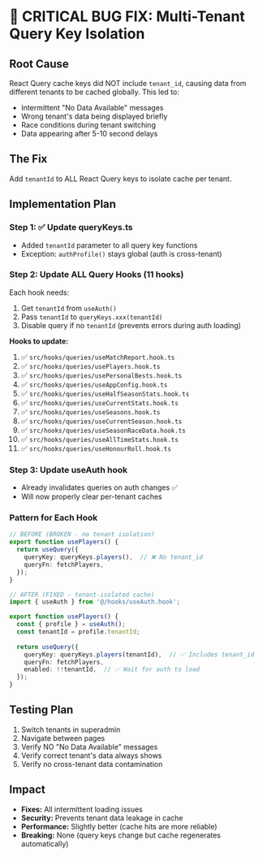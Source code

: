 # 🚨 CRITICAL BUG FIX: Multi-Tenant Query Key Isolation

## Root Cause
React Query cache keys did NOT include `tenant_id`, causing data from different tenants to be cached globally. This led to:
- Intermittent "No Data Available" messages
- Wrong tenant's data being displayed briefly
- Race conditions during tenant switching
- Data appearing after 5-10 second delays

## The Fix
Add `tenantId` to ALL React Query keys to isolate cache per tenant.

## Implementation Plan

### Step 1: ✅ Update queryKeys.ts
- Added `tenantId` parameter to all query key functions
- Exception: `authProfile()` stays global (auth is cross-tenant)

### Step 2: Update ALL Query Hooks (11 hooks)
Each hook needs:
1. Get `tenantId` from `useAuth()`
2. Pass `tenantId` to `queryKeys.xxx(tenantId)`
3. Disable query if no `tenantId` (prevents errors during auth loading)

**Hooks to update:**
1. ✅ `src/hooks/queries/useMatchReport.hook.ts`
2. ✅ `src/hooks/queries/usePlayers.hook.ts`
3. ✅ `src/hooks/queries/usePersonalBests.hook.ts`
4. ✅ `src/hooks/queries/useAppConfig.hook.ts`
5. ✅ `src/hooks/queries/useHalfSeasonStats.hook.ts`
6. ✅ `src/hooks/queries/useCurrentStats.hook.ts`
7. ✅ `src/hooks/queries/useSeasons.hook.ts`
8. ✅ `src/hooks/queries/useCurrentSeason.hook.ts`
9. ✅ `src/hooks/queries/useSeasonRaceData.hook.ts`
10. ✅ `src/hooks/queries/useAllTimeStats.hook.ts`
11. ✅ `src/hooks/queries/useHonourRoll.hook.ts`

### Step 3: Update useAuth hook
- Already invalidates queries on auth changes ✅
- Will now properly clear per-tenant caches

### Pattern for Each Hook

```typescript
// BEFORE (BROKEN - no tenant isolation)
export function usePlayers() {
  return useQuery({
    queryKey: queryKeys.players(),  // ❌ No tenant_id
    queryFn: fetchPlayers,
  });
}

// AFTER (FIXED - tenant-isolated cache)
import { useAuth } from '@/hooks/useAuth.hook';

export function usePlayers() {
  const { profile } = useAuth();
  const tenantId = profile.tenantId;
  
  return useQuery({
    queryKey: queryKeys.players(tenantId),  // ✅ Includes tenant_id
    queryFn: fetchPlayers,
    enabled: !!tenantId,  // ✅ Wait for auth to load
  });
}
```

## Testing Plan
1. Switch tenants in superadmin
2. Navigate between pages
3. Verify NO "No Data Available" messages
4. Verify correct tenant's data always shows
5. Verify no cross-tenant data contamination

## Impact
- **Fixes:** All intermittent loading issues
- **Security:** Prevents tenant data leakage in cache
- **Performance:** Slightly better (cache hits are more reliable)
- **Breaking:** None (query keys change but cache regenerates automatically)


